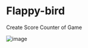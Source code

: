 # Flappy-bird

Create Score Counter of Game

![image](https://github.com/dtdai/Flappy-bird/assets/89447684/19a2bacc-3d38-45ff-8b31-1a6461c642e2)
